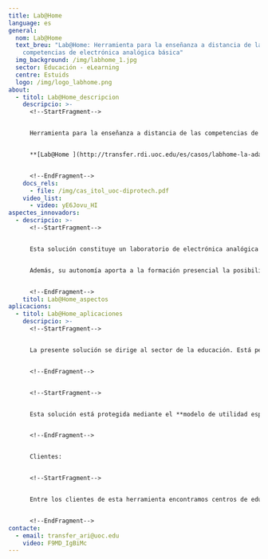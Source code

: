 ```yaml
---
title: Lab@Home
language: es
general:
  nom: Lab@Home
  text_breu: "Lab@Home: Herramienta para la enseñanza a distancia de las
    competencias de electrónica analógica básica"
  img_background: /img/labhome_1.jpg
  sector: Educación - eLearning
  centre: Estuids
  logo: /img/logo_labhome.png
about:
  - titol: Lab@Home_descripcion
    descripcio: >-
      <!--StartFragment-->


      Herramienta para la enseñanza a distancia de las competencias de electrónica analógica básica. Incluye una placa de instrumentación electrónica con conectividad a un PC y un software asociado para su gestión.[](mailto:Lab@Home)


      **[Lab@Home ](http://transfer.rdi.uoc.edu/es/casos/labhome-la-adaptacion-de-la-tecnologia-para-cubrir-una-necesidad-docente-fruto-de-la)**permite que el estudiante aprenda, de forma práctica, el diseño y montaje de circuitos electrónicos y la utilización de los aparatos de generación de señales propios de un laboratorio de electrónica, con los que podrá alimentar los circuitos y tomar medidas con un multímetro y un osciloscopio.


      <!--EndFragment-->
    docs_rels:
      - file: /img/cas_itol_uoc-diprotech.pdf
    video_list:
      - video: yE6Jovu_HI
aspectes_innovadors:
  - descripcio: >-
      <!--StartFragment-->


      Esta solución constituye un laboratorio de electrónica analógica portátil y de bajo coste. Por lo tanto, se puede aplicar al aprendizaje en línea de las competencias de electrónica básica (diseño y montaje de circuitos electrónicos y utilización de aparatos de generación de señales y medición propios de un laboratorio) que se adquieren en la enseñanza presencial.


      Además, su autonomía aporta a la formación presencial la posibilidad de optimizar el tiempo de práctica en el laboratorio, lo que permite que la enseñanza pueda adecuarse a los diferentes ritmos de aprendizaje de los estudiantes.


      <!--EndFragment-->
    titol: Lab@Home_aspectos
aplicacions:
  - titol: Lab@Home_aplicaciones
    descripcio: >-
      <!--StartFragment-->


      La presente solución se dirige al sector de la educación. Está pensado para los centros de enseñanza que impartan contenidos de electrónica analógica y digital.


      <!--EndFragment-->


      <!--StartFragment-->


      Esta solución está protegida mediante el **modelo de utilidad español ES1077336.** Tiene por título: «Sistema de montaje y medición de circuitos electrónicos».


      <!--EndFragment-->


      Clientes:


      <!--StartFragment-->


      Entre los clientes de esta herramienta encontramos centros de educación de varios tipos: centros de formación profesional, centros de educación secundaria y universidades.


      <!--EndFragment-->
contacte:
  - email: transfer_ari@uoc.edu
    video: F9MD_IgBiMc
---
```

